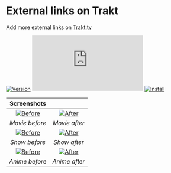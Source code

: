 # External links on Trakt

Add more external links on [Trakt.tv][trakt-link]

[![Version][version-badge]][link]
[![Size][size-badge]][link]
[![Install][install-badge]][download-link]

|           Screenshots           |                                |
| :-----------------------------: | :----------------------------: |
| [![Before][screenshot-1]][link] | [![After][screenshot-2]][link] |
|         _Movie before_          |         _Movie after_          |
| [![Before][screenshot-3]][link] | [![After][screenshot-4]][link] |
|          _Show before_          |          _Show after_          |
| [![Before][screenshot-5]][link] | [![After][screenshot-6]][link] |
|         _Anime before_          |         _Anime after_          |

[trakt-link]: https://trakt.tv/
[link]: #external-links-on-trakt

[version-badge]: https://flat.badgen.net/runkit/iFelix18/version/Trakt-Userscripts/external-links-on-trakt
[size-badge]: https://flat.badgen.net/badgesize/normal/iFelix18/Trakt-Userscripts/master/userscripts/external-links-on-trakt.user.js
[install-badge]: https://flat.badgen.net/badge/install%20directly%20from/GitHub/blue "Click here!"

[download-link]: https://cdn.jsdelivr.net/gh/iFelix18/Trakt-Userscripts@master/userscripts/external-links-on-trakt.user.js "Click here!"

[screenshot-1]: https://github.com/iFelix18/Userscripts/blob/master/userscripts/docs/screenshots/external-links-on-trakt_movie-before.png?raw=true "Before"
[screenshot-2]: https://github.com/iFelix18/Userscripts/blob/master/userscripts/docs/screenshots/external-links-on-trakt_movie-after.png?raw=true "After"
[screenshot-3]: https://github.com/iFelix18/Userscripts/blob/master/userscripts/docs/screenshots/external-links-on-trakt_show-before.png?raw=true "Before"
[screenshot-4]: https://github.com/iFelix18/Userscripts/blob/master/userscripts/docs/screenshots/external-links-on-trakt_show-after.png?raw=true "After"
[screenshot-5]: https://github.com/iFelix18/Userscripts/blob/master/userscripts/docs/screenshots/external-links-on-trakt_anime-before.png?raw=true "Before"
[screenshot-6]: https://github.com/iFelix18/Userscripts/blob/master/userscripts/docs/screenshots/external-links-on-trakt_anime-after.png?raw=true "After"
